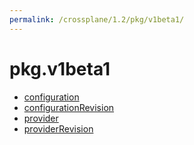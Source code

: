 ```yaml
---
permalink: /crossplane/1.2/pkg/v1beta1/
---
```


# pkg.v1beta1



* [configuration](configuration.md)
* [configurationRevision](configurationRevision.md)
* [provider](provider.md)
* [providerRevision](providerRevision.md)